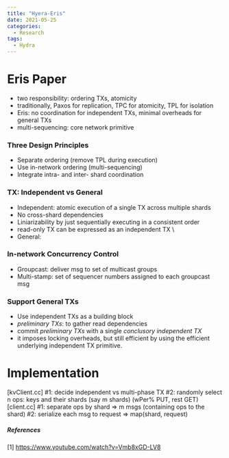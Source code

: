 ```yaml
---
title: "Hyera-Eris"
date: 2021-05-25
categories:
  - Research
tags:
  - Hydra
---
```

# Eris Paper
- two responsibility: ordering TXs, atomicity
- traditionally, Paxos for replication, TPC for atomicity, TPL for isolation
- Eris: no coordination for independent TXs, minimal overheads for general TXs
- multi-sequencing: core network primitive

### Three Design Principles
- Separate ordering (remove TPL during execution)
- Use in-network ordering (multi-sequencing)
- Integrate intra- and inter- shard coordination

### TX: Independent vs General 
- Independent: atomic execution of a single TX across multiple shards
- No cross-shard dependencies
- Liniarizability by just sequentially executing in a consistent order
- read-only TX can be expressed as an independent TX
\
- General:


### In-network Concurrency Control
- Groupcast: deliver msg to set of multicast groups
- Multi-stamp: set of sequencer numbers assigned to each groupcast msg

### Support General TXs
- Use independent TXs as a building block
- *preliminary TXs*: to gather read dependencies
- commit *preliminary TXs* with a single *conclusory independent TX*
- it imposes locking overheads, but still efficient by using the efficient underlying independent TX primitive.


# Implementation
[kvClient.cc]
#1: decide independent vs multi-phase TX 
#2: randomly select n ops: keys and their shards (say m shards) (wPer% PUT, rest GET)
[client.cc]
#1: separate ops by shard => m msgs (containing ops to the shard)
#2: serialize each msg to request => map(shard, request)



##### References
[1] https://www.youtube.com/watch?v=Vmb8xGD-LV8
